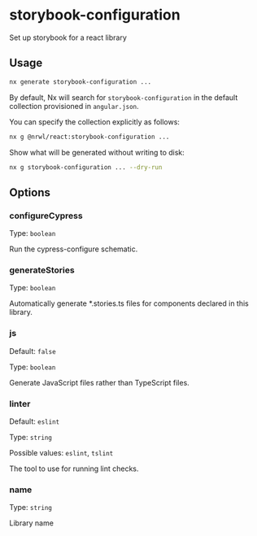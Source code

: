 # storybook-configuration

Set up storybook for a react library

## Usage

```bash
nx generate storybook-configuration ...
```

By default, Nx will search for `storybook-configuration` in the default collection provisioned in `angular.json`.

You can specify the collection explicitly as follows:

```bash
nx g @nrwl/react:storybook-configuration ...
```

Show what will be generated without writing to disk:

```bash
nx g storybook-configuration ... --dry-run
```

## Options

### configureCypress

Type: `boolean`

Run the cypress-configure schematic.

### generateStories

Type: `boolean`

Automatically generate \*.stories.ts files for components declared in this library.

### js

Default: `false`

Type: `boolean`

Generate JavaScript files rather than TypeScript files.

### linter

Default: `eslint`

Type: `string`

Possible values: `eslint`, `tslint`

The tool to use for running lint checks.

### name

Type: `string`

Library name

